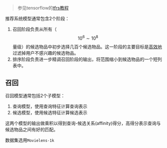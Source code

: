 > 参见tensorflow的[tfrs教程](https://www.tensorflow.org/recommenders/examples/basic_retrieval)

推荐系统模型通常包含2个阶段：

1. 召回阶段负责从所有（$$10^6\sim10^8$$量级）的候选物品中初步选择几百个候选物品。这一阶段的主要目标是<u>高效地</u>过滤掉用户不感兴趣的候选物品。
2. 排序阶段负责进一步精调召回阶段的输出，将范围缩小到候选物品的一个短列表中。



## 召回

召回模型通常包括2个子模型：

1. 查询模型，使用查询特征计算查询表示
2. 候选模型，使用候选特征计算候选表示

这两个模型的输出做乘积以得到查询-候选关系(affinity)得分，高得分表示查询与候选物品之间有好的匹配。



数据集选用`Movielens-1k`
